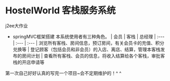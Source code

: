 # HostelWorld 客栈服务系统
j2ee大作业
- springMVC框架搭建
 本系统使用者有三种角色。
 | 会员 | 客栈 | 总经理
 | :--- | :--- | :---
 | 浏览所有客栈、房间信息，预订房间，有关会员卡的充值、积分兑换等 | 登记顾客（包括会员和非会员）的入店、离店、结算，管理本客栈发布的房间计划 | 查看所有客栈、会员的信息，将收入结算给各个客栈，审批客栈的开店申请等

 第一次自己好好认真的写完一个项目~会不定期维护的！^ ^
